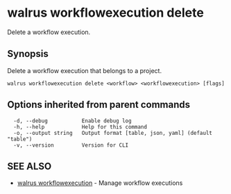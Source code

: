 # walrus workflowexecution delete

Delete a workflow execution.

## Synopsis

Delete a workflow execution that belongs to a project.

```
walrus workflowexecution delete <workflow> <workflowexecution> [flags]
```

## Options inherited from parent commands

```
  -d, --debug           Enable debug log
  -h, --help            Help for this command
  -o, --output string   Output format [table, json, yaml] (default "table")
  -v, --version         Version for CLI
```

## SEE ALSO

* [walrus workflowexecution](walrus_workflowexecution)	 - Manage workflow executions

